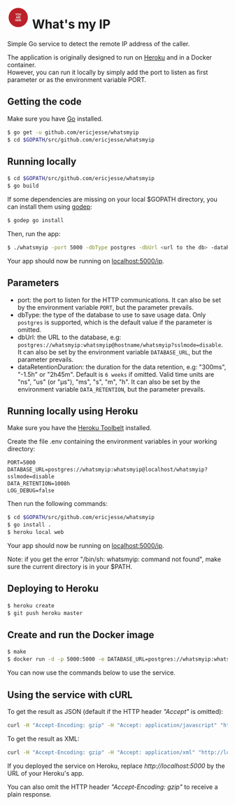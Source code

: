 
# ![logo](.README_images/youarehere.png)  What's my IP


Simple Go service to detect the remote IP address of the caller.

The application is originally designed to run on [Heroku](https://www.heroku.com) and in a Docker container.  
However, you can run it locally by simply add the port to listen as first parameter or as the environment variable PORT.

## Getting the code

Make sure you have [Go](http://golang.org/doc/install) installed.

```sh
$ go get -u github.com/ericjesse/whatsmyip
$ cd $GOPATH/src/github.com/ericjesse/whatsmyip
```

## Running locally

```sh
$ cd $GOPATH/src/github.com/ericjesse/whatsmyip
$ go build
```

If some dependencies are missing on your local $GOPATH directory, you can install them using [godep](https://github.com/tools/godep):
```sh
$ godep go install
```

Then, run the app:
```sh
$ ./whatsmyip -port 5000 -dbType postgres -dbUrl <url to the db> -dataRetentionDuration <data retention duration>
```
Your app should now be running on [localhost:5000/ip](http://localhost:5000/ip).

## Parameters
- port: the port to listen for the HTTP communications. It can also be set by the environment variable ```PORT```, but the parameter prevails.
- dbType: the type of the database to use to save usage data. Only ```postgres``` is supported, which is the default value if the parameter is omitted.
- dbUrl: the URL to the database, e.g: ```postgres://whatsmyip:whatsmyip@hostname/whatsmyip?sslmode=disable```. It can also be set by the environment variable ```DATABASE_URL```, but the parameter prevails.
- dataRetentionDuration: the duration for the data retention, e.g: "300ms", "-1.5h" or "2h45m". Default is ```6 weeks``` if omitted. Valid time units are "ns", "us" (or "µs"), "ms", "s", "m", "h". It can also be set by the environment variable ```DATA_RETENTION```, but the parameter prevails.

## Running locally using Heroku

Make sure you have the [Heroku Toolbelt](https://toolbelt.heroku.com/) installed.

Create the file .env containing the environment variables in your working directory:
```
PORT=5000
DATABASE_URL=postgres://whatsmyip:whatsmyip@localhost/whatsmyip?sslmode=disable
DATA_RETENTION=1008h
LOG_DEBUG=false
```
Then run the following commands:

```sh
$ cd $GOPATH/src/github.com/ericjesse/whatsmyip
$ go install .
$ heroku local web
```

Your app should now be running on [localhost:5000/ip](http://localhost:5000/ip).

Note: if you get the error "/bin/sh: whatsmyip: command not found", make sure the current directory is in your $PATH.

## Deploying to Heroku

```sh
$ heroku create
$ git push heroku master
```

## Create and run the Docker image

```sh
$ make
$ docker run -d -p 5000:5000 -e DATABASE_URL=postgres://whatsmyip:whatsmyip@ipOfTheDb/whatsmyip?sslmode=disable ericjesse/whatsmyip
```
You can now use the commands below to use the service.

## Using the service with cURL

To get the result as JSON (default if the HTTP header _"Accept"_ is omitted):
```sh
curl -H "Accept-Encoding: gzip" -H "Accept: application/javascript" "http://localhost:5000/ip"
```
To get the result as XML:
```sh
curl -H "Accept-Encoding: gzip" -H "Accept: application/xml" "http://localhost:5000/ip"
```

If you deployed the service on Heroku, replace _http://localhost:5000_ by the URL of your Heroku's app.  

You can also omit the HTTP header _"Accept-Encoding: gzip"_ to receive a plain response.
